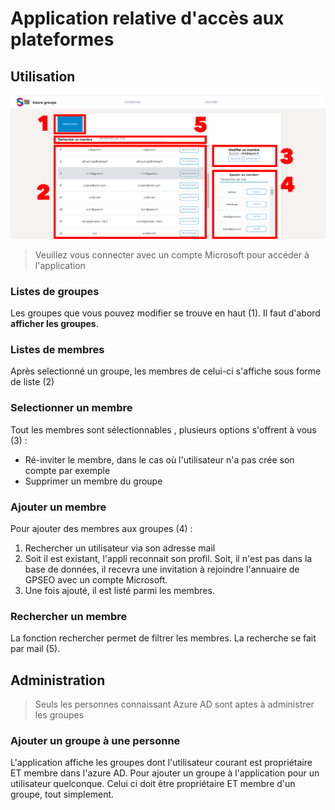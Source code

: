 # Application relative d'accès aux plateformes

## Utilisation
![Groupes](./public/groupes.png)
> Veuillez vous connecter avec un compte Microsoft pour accéder à l'application

### Listes de groupes
Les groupes que vous pouvez modifier se trouve en haut (1). Il faut d'abord **afficher les groupes**.

### Listes de membres
Après selectionné un groupe, les membres de celui-ci s'affiche sous forme de liste (2)

### Selectionner un membre
Tout les membres sont sélectionnables , plusieurs options s'offrent à vous (3) : 
- Ré-inviter le membre, dans le cas où l'utilisateur n'a pas crée son compte par exemple
- Supprimer un membre du groupe

### Ajouter un membre
Pour ajouter des membres aux groupes (4) :  
1. Rechercher un utilisateur via son adresse mail 
2. Soit il est existant, l'appli reconnait son profil. Soit, il n'est pas dans la base de données, il recevra une invitation à rejoindre l'annuaire de GPSEO avec un compte Microsoft.
3. Une fois ajouté, il est listé parmi les membres.

### Rechercher un membre
La fonction rechercher permet de filtrer les membres. La recherche se fait par mail (5).



## Administration
> Seuls les personnes connaissant Azure AD sont aptes à administrer les groupes

### Ajouter un groupe à une personne
L'application affiche les groupes dont l'utilisateur courant est propriétaire ET membre dans l'azure AD. Pour ajouter un groupe à l'application pour un utilisateur quelconque. Celui ci doit être propriétaire ET membre d'un groupe, tout simplement.
